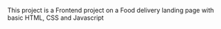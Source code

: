 This project is a Frontend project on a Food delivery landing page with basic HTML, CSS and Javascript
